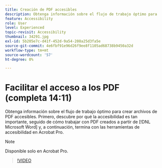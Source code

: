```yaml
---
title: Creación de PDF accesibles
description: Obtenga información sobre el flujo de trabajo óptimo para crear archivos de PDF accesibles
feature: Accessibility
role: User
level: Experienced
topic-revisit: Accessibility
thumbnail: 34291.jpg
exl-id: 5b205e7c-d41f-452d-9a54-208a25d3fa5e
source-git-commit: 4e6fbf91e96d26f9ee8f1105ad68738b9450a32d
workflow-type: tm+mt
source-wordcount: '57'
ht-degree: 0%

---
```


# Facilitar el acceso a los PDF (completa 14:11)

Obtenga información sobre el flujo de trabajo óptimo para crear archivos de PDF accesibles. Primero, descubre por qué la accesibilidad es tan importante, seguido de cómo trabajar con PDF creados a partir de [!DNL Microsoft Word] y, a continuación, termina con las herramientas de accesibilidad en Acrobat Pro.

>[!NOTE]
>
>Disponible solo en Acrobat Pro.

>[!VIDEO](https://video.tv.adobe.com/v/34291?quality=12&learn=on&hidetitle=true)
